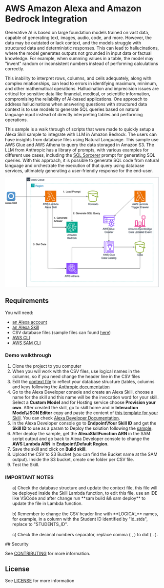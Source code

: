 # AWS Amazon Alexa and Amazon Bedrock Integration

Generative AI is based on large foundation models trained on vast data, capable of generating text, images,
audio, code, and more. However, the data may be outdated or lack context, and the models struggle with structured
data and deterministic responses. This can lead to hallucinations, where the model generates outputs not grounded
in input data or factual knowledge. For example, when summing values in a table, the model may "invent" random or
inconsistent numbers instead of performing calculations correctly. 

This inability to interpret rows, columns, and cells adequately, along with complex relationships, can lead to 
errors in identifying maximum, minimum, and other mathematical operations. Hallucination and imprecision issues 
are critical for sensitive data like financial, medical, or scientific information, compromising the reliability 
of AI-based applications. One approach to address hallucinations when answering questions with structured data 
context is to use models to generate SQL queries based on natural language input instead of directly interpreting 
tables and performing operations.

This sample is a walk through of scripts that were made to quickly setup a Alexa Skill sample to integrate with LLM
in Amazon Bedrock. The users can have insights from database files using Natural Languange. This sample use AWS Glue
and AWS Athena to query the data storaged in Amazon S3. The LLM from Anthropic has a library of prompts, with various
examples for different use cases, including the [SQL Sorcerer](https://docs.anthropic.com/en/prompt-library/sql-sorcerer)
prompt for generating SQL queries. With this approach, it is possible to generate SQL code from natural language
and orchestrate the execution of that query using database services, ultimately generating a user-friendly response for the end-user.

<p align="center">
<img src="/images/alexa-bedrock-integration.png" width="550">
</p>

## Requirements

You will need:

- [an Alexa account](https://alexa.amazon.com/)
- [an Alexa Skill](https://developer.amazon.com/alexa/console/ask)
- CSV database files (sample files can found [here](https://moduloextratorpnp.mec.gov.br/))
- [AWS CLI](https://docs.aws.amazon.com/pt_br/cli/latest/userguide/getting-started-install.html)
- [AWS SAM CLI](https://docs.aws.amazon.com/serverless-application-model/latest/developerguide/install-sam-cli.html)

### Demo walkthrough

1. Clone the project to you computer
2. When you will work with the CSV files, use logical names in the columns, so if you need change the header line in the CSV files
3. Edit the [context file](./src/lambda/alexa-skill/resources/context.txt) to reflect your database structure (tables, columns and keys following the [Anthropic documentation](https://docs.anthropic.com/en/prompt-library/sql-sorcerer)
4. Go to the Alexa Developer console and create an Alexa Skill, choose a name for the skill and this name will be the invocation word for your skill. Select a **Custom Model** and for Hosting service choose **Provision your own**. After created the skill, go to skill home and in **Interaction Model\JSON Editor** copy and paste the content of [this template for your Skill](./alexa/skill.json). You can check [Alexa Developer Documentation](https://developer.amazon.com/en-US/docs/alexa/custom-skills/steps-to-build-a-custom-skill.html).
5. In the Alexa Developer console go to **Endpoint\Your Skill ID** and get the **Skill ID** to use as a param to Deploy the solution following the [sample](./src/README.md).
6. After deploy the sample, get the **AlexaSkillFunction ARN** in the SAM script output and go back to Alexa Developer console to change the <b>AWS Lambda ARN</b> in **Endpoint\Default Region**.
7. Save the skill and click on **Build skill**.
9. Upload the CSV to S3 Bucket (you can find the Bucket name at the SAM output). Inside the S3 bucket, create one folder per CSV file.
11. Test the Skill.

### IMPORTANT NOTES

<ul>a) Check the database structure and update the context file, this file will be deployed inside the Skill Lambda function, to edit this file, use an IDE like VSCode and after change run **sam build && sam deploy** to update the file in Lambda function. 
<br><br>
b) Remember to change the CSV header line with **LOGICAL** names, for example, in a column with the Student ID identified by "id_stds", replace to "STUDENTS_ID".
<br><br>
c) Check the decimal numbers separator, replace comma ( , ) to dot ( . ). 
</ul>
## Security

See [CONTRIBUTING](CONTRIBUTING.md#security-issue-notifications) for more information.

## License

See [LICENSE](LICENSE) for more information
